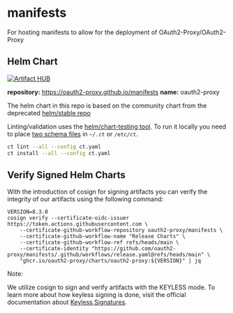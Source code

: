 # manifests

For hosting manifests to allow for the deployment of OAuth2-Proxy/OAuth2-Proxy

## Helm Chart

[![Artifact HUB](https://img.shields.io/endpoint?url=https://artifacthub.io/badge/repository/oauth2-proxy)](https://artifacthub.io/packages/helm/oauth2-proxy/oauth2-proxy)

__repository:__ https://oauth2-proxy.github.io/manifests
__name:__ oauth2-proxy


The helm chart in this repo is based on the community chart from the deprecated [helm/stable repo](https://github.com/helm/charts/tree/master/stable/oauth2-proxy)

Linting/validation uses the [helm/chart-testing tool](https://github.com/helm/chart-testing). To run it locally you need to place [two schema files](https://github.com/helm/chart-testing/blob/master/etc/lintconf.yaml) in `~/.ct` or `/etc/ct`.

```bash
ct lint --all --config ct.yaml
ct install --all --config ct.yaml
```

## Verify Signed Helm Charts

With the introduction of cosign for signing artifacts you can verify the
integrity of our artifacts using the following command:

```
VERSION=8.3.0
cosign verify --certificate-oidc-issuer https://token.actions.githubusercontent.com \
    --certificate-github-workflow-repository oauth2-proxy/manifests \
    --certificate-github-workflow-name "Release Charts" \
    --certificate-github-workflow-ref refs/heads/main \
    --certificate-identity "https://github.com/oauth2-proxy/manifests/.github/workflows/release.yaml@refs/heads/main" \
    "ghcr.io/oauth2-proxy/charts/oauth2-proxy:${VERSION}" | jq
```

Note:

We utilize cosign to sign and verify artifacts with the KEYLESS mode. To learn
more about how keyless signing is done, visit the official documentation about 
[Keyless Signatures](https://docs.sigstore.dev/cosign/signing/overview/#the-signing-witnessing-and-verifying-process).
